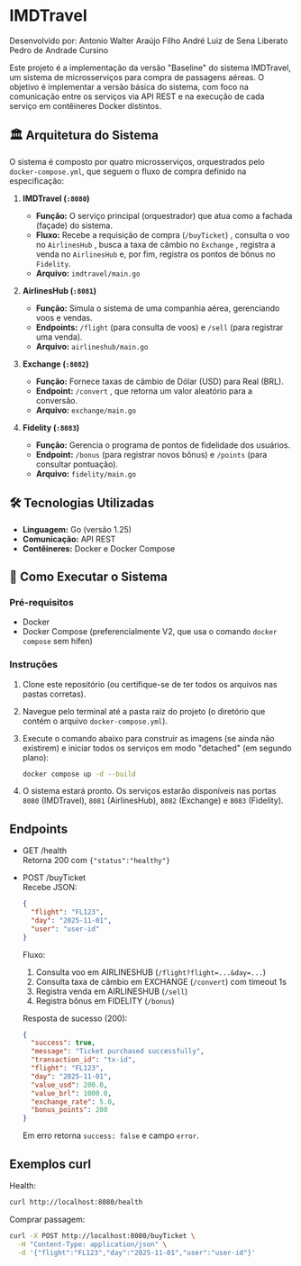 # IMDTravel

Desenvolvido por:
Antonio Walter Araújo Filho
André Luiz de Sena Liberato
Pedro de Andrade Cursino

Este projeto é a implementação da versão "Baseline" do sistema IMDTravel, um sistema de microsserviços para compra de passagens aéreas.
O objetivo é implementar a versão básica do sistema, com foco na comunicação entre os serviços via API REST e na execução de cada serviço em contêineres Docker distintos.

## 🏛️ Arquitetura do Sistema

O sistema é composto por quatro microsserviços, orquestrados pelo `docker-compose.yml`, que seguem o fluxo de compra definido na especificação:

1.  **IMDTravel (`:8080`)**
    * **Função:** O serviço principal (orquestrador) que atua como a fachada (façade) do sistema.
    * **Fluxo:** Recebe a requisição de compra (`/buyTicket`) , consulta o voo no `AirlinesHub` , busca a taxa de câmbio no `Exchange` , registra a venda no `AirlinesHub`  e, por fim, registra os pontos de bônus no `Fidelity`.
    * **Arquivo:** `imdtravel/main.go`

2.  **AirlinesHub (`:8081`)**
    * **Função:** Simula o sistema de uma companhia aérea, gerenciando voos e vendas.
    * **Endpoints:** `/flight` (para consulta de voos)  e `/sell` (para registrar uma venda).
    * **Arquivo:** `airlineshub/main.go`

3.  **Exchange (`:8082`)**
    * **Função:** Fornece taxas de câmbio de Dólar (USD) para Real (BRL).
    * **Endpoint:** `/convert` , que retorna um valor aleatório para a conversão.
    * **Arquivo:** `exchange/main.go`

4.  **Fidelity (`:8083`)**
    * **Função:** Gerencia o programa de pontos de fidelidade dos usuários.
    * **Endpoint:** `/bonus` (para registrar novos bônus)  e `/points` (para consultar pontuação).
    * **Arquivo:** `fidelity/main.go`

## 🛠️ Tecnologias Utilizadas

* **Linguagem:** Go (versão 1.25)
* **Comunicação:** API REST 
* **Contêineres:** Docker e Docker Compose 

## 🚀 Como Executar o Sistema

### Pré-requisitos

* Docker
* Docker Compose (preferencialmente V2, que usa o comando `docker compose` sem hífen)

### Instruções

1.  Clone este repositório (ou certifique-se de ter todos os arquivos nas pastas corretas).
2.  Navegue pelo terminal até a pasta raiz do projeto (o diretório que contém o arquivo `docker-compose.yml`).
3.  Execute o comando abaixo para construir as imagens (se ainda não existirem) e iniciar todos os serviços em modo "detached" (em segundo plano):

    ```bash
    docker compose up -d --build
    ```

4.  O sistema estará pronto. Os serviços estarão disponíveis nas portas `8080` (IMDTravel), `8081` (AirlinesHub), `8082` (Exchange) e `8083` (Fidelity).
## Endpoints
- GET /health  
  Retorna 200 com `{"status":"healthy"}`

- POST /buyTicket  
  Recebe JSON:
  ```json
  {
    "flight": "FL123",
    "day": "2025-11-01",
    "user": "user-id"
  }
  ```
  Fluxo:
  1. Consulta voo em AIRLINESHUB (`/flight?flight=...&day=...`)
  2. Consulta taxa de câmbio em EXCHANGE (`/convert`) com timeout 1s
  3. Registra venda em AIRLINESHUB (`/sell`)
  4. Registra bônus em FIDELITY (`/bonus`)

  Resposta de sucesso (200):
  ```json
  {
    "success": true,
    "message": "Ticket purchased successfully",
    "transaction_id": "tx-id",
    "flight": "FL123",
    "day": "2025-11-01",
    "value_usd": 200.0,
    "value_brl": 1000.0,
    "exchange_rate": 5.0,
    "bonus_points": 200
  }
  ```
  Em erro retorna `success: false` e campo `error`.

## Exemplos curl
Health:
```bash
curl http://localhost:8080/health
```

Comprar passagem:
```bash
curl -X POST http://localhost:8080/buyTicket \
  -H "Content-Type: application/json" \
  -d '{"flight":"FL123","day":"2025-11-01","user":"user-id"}'
```